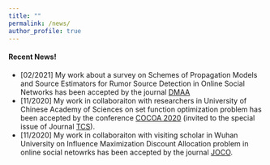 ```yaml
---
title: ""
permalink: /news/
author_profile: true
---
```

#### Recent News!
* [02/2021] My work about a survey on Schemes of Propagation Models and Source Estimators for Rumor Source Detection in Online Social Networks has been accepted by the journal [DMAA](https://www.worldscientific.com/worldscinet/dmaa)
* [11/2020] My work in collaboraiton with researchers in University of Chinese Academy of Sciences on set function optimization problem has been accepted by the conference [COCOA 2020](https://theory.utdallas.edu/COCOA2020/) (invited to the special issue of Journal [TCS](https://www.journals.elsevier.com/theoretical-computer-science)).
* [11/2020] My work in collaboraiton with visiting scholar in Wuhan University on Influence Maximization Discount Allocation problem in online social netowrks has been accepted by the journal [JOCO](https://www.springer.com/journal/10878). 
